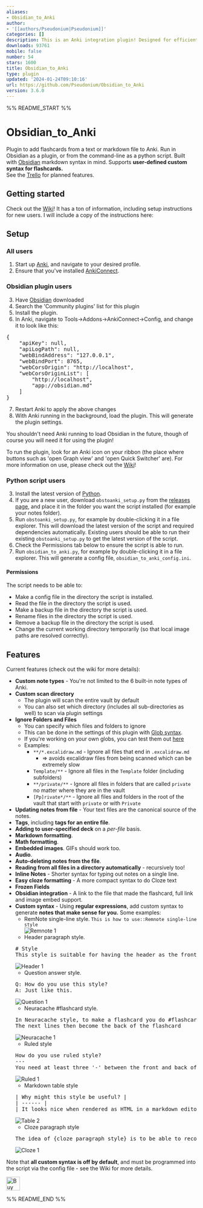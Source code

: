 ```yaml
---
aliases:
- Obsidian_to_Anki
author:
- '[[authors/Pseudonium|Pseudonium]]'
categories: []
description: This is an Anki integration plugin! Designed for efficient bulk exporting.
downloads: 93761
mobile: false
number: 54
stars: 1600
title: Obsidian_to_Anki
type: plugin
updated: '2024-01-24T09:10:16'
url: https://github.com/Pseudonium/Obsidian_to_Anki
version: 3.6.0
---
```


%% README_START %%

# Obsidian_to_Anki
Plugin to add flashcards from a text or markdown file to Anki. Run in Obsidian as a plugin, or from the command-line as a python script. Built with [Obsidian](https://obsidian.md/) markdown syntax in mind. Supports **user-defined custom syntax for flashcards.**  
See the [Trello](https://trello.com/b/6MXEizGg/obsidiantoanki) for planned features.

## Getting started

Check out the [Wiki](https://github.com/Pseudonium/Obsidian_to_Anki/wiki)! It has a ton of information, including setup instructions for new users. I will include a copy of the instructions here:

## Setup

### All users
1. Start up [Anki](https://apps.ankiweb.net/), and navigate to your desired profile.
2. Ensure that you've installed [AnkiConnect](https://git.foosoft.net/alex/anki-connect).

### Obsidian plugin users
3. Have [Obsidian](https://obsidian.md/) downloaded
4. Search the 'Community plugins' list for this plugin
5. Install the plugin.
6. In Anki, navigate to Tools->Addons->AnkiConnect->Config, and change it to look like this:
<pre>
{
    "apiKey": null,
    "apiLogPath": null,
    "webBindAddress": "127.0.0.1",
    "webBindPort": 8765,
    "webCorsOrigin": "http://localhost",
    "webCorsOriginList": [
        "http://localhost",
        "app://obsidian.md"
    ]
}
</pre>

7. Restart Anki to apply the above changes
8. With Anki running in the background, load the plugin. This will generate the plugin settings.


You shouldn't need Anki running to load Obsidian in the future, though of course you will need it for using the plugin!

To run the plugin, look for an Anki icon on your ribbon (the place where buttons such as 'open Graph view' and 'open Quick Switcher' are).
For more information on use, please check out the [Wiki](https://github.com/Pseudonium/Obsidian_to_Anki/wiki)!

### Python script users
3. Install the latest version of [Python](https://www.python.org/downloads/).
4. If you are a new user, download `obstoanki_setup.py` from the [releases page](https://github.com/Pseudonium/Obsidian_to_Anki/releases), and place it in the folder you want the script installed (for example your notes folder).  
5. Run `obstoanki_setup.py`, for example by double-clicking it in a file explorer. This will download the latest version of the script and required dependencies automatically. Existing users should be able to run their existing `obstoanki_setup.py` to get the latest version of the script.  
6. Check the Permissions tab below to ensure the script is able to run.
7. Run `obsidian_to_anki.py`, for example by double-clicking it in a file explorer. This will generate a config file, `obsidian_to_anki_config.ini`.

#### Permissions
The script needs to be able to:
* Make a config file in the directory the script is installed.
* Read the file in the directory the script is used.
* Make a backup file in the directory the script is used.
* Rename files in the directory the script is used.
* Remove a backup file in the directory the script is used.
* Change the current working directory temporarily (so that local image paths are resolved correctly).

## Features

Current features (check out the wiki for more details):
* **Custom note types** - You're not limited to the 6 built-in note types of Anki.
* **Custom scan directory** 
  * The plugin will scan the entire vault by default
  * You can also set which directory (includes all sub-directories as well) to scan via plugin settings
* **Ignore Folders and Files**
  * You can specify which files and folders to ignore 
  * This can be done in the settings of this plugin with [Glob syntax](https://en.wikipedia.org/wiki/Glob_(programming)#Syntax).
  * If you're working on your own globs, you can test them out [here](https://globster.xyz/)
  * Examples:
    * `**/*.excalidraw.md` - Ignore all files that end in `.excalidraw.md`
      * => avoids excalidraw files from being scanned which can be extremely slow
    * `Template/**` - Ignore all files in the `Template` folder (including subfolders)
    * `**/private/**` - Ignore all files in folders that are called `private` no matter where they are in the vault
    * `[Pp]rivate*/**` - Ignore all files and folders in the root of the vault that start with `private` or with `Private`
* **Updating notes from file** - Your text files are the canonical source of the notes.
* **Tags**, including **tags for an entire file**.
* **Adding to user-specified deck** on a *per-file* basis.
* **Markdown formatting**.
* **Math formatting**.
* **Embedded images**. GIFs should work too.
* **Audio**.
* **Auto-deleting notes from the file**.
* **Reading from all files in a directory automatically** - recursively too!
* **Inline Notes** - Shorter syntax for typing out notes on a single line.
* **Easy cloze formatting** - A more compact syntax to do Cloze text
* **Frozen Fields**
* **Obsidian integration** - A link to the file that made the flashcard, full link and image embed support.
* **Custom syntax** - Using **regular expressions**, add custom syntax to generate **notes that make sense for you.** Some examples:
  * RemNote single-line style. `This is how to use::Remnote single-line style`  
  ![Remnote 1](https://raw.githubusercontent.com/Pseudonium/Obsidian_to_Anki/HEAD/Images/Remnote_1.png)
  * Header paragraph style.
  <pre>
  # Style
  This style is suitable for having the header as the front, and the answer as the back
  </pre>  
  ![Header 1](https://raw.githubusercontent.com/Pseudonium/Obsidian_to_Anki/HEAD/Images/Header_1.png)
  * Question answer style.
  <pre>
  Q: How do you use this style?
  A: Just like this.
  </pre>  
  ![Question 1](https://raw.githubusercontent.com/Pseudonium/Obsidian_to_Anki/HEAD/Images/Question_1.png)
  * Neuracache #flashcard style.  
  <pre>
  In Neuracache style, to make a flashcard you do #flashcard
  The next lines then become the back of the flashcard
  </pre>  
  ![Neuracache 1](https://raw.githubusercontent.com/Pseudonium/Obsidian_to_Anki/HEAD/Images/Neuracache_1.png)
  * Ruled style  
  <pre>
  How do you use ruled style?
  ---
  You need at least three '-' between the front and back of the card.
  </pre>  
  ![Ruled 1](https://raw.githubusercontent.com/Pseudonium/Obsidian_to_Anki/HEAD/Images/Ruled_1.png)
  * Markdown table style  
  <pre>
  | Why might this style be useful? |
  | ------ |
  | It looks nice when rendered as HTML in a markdown editor. |
  </pre>
  ![Table 2](https://raw.githubusercontent.com/Pseudonium/Obsidian_to_Anki/HEAD/Images/Table_2.png)
  * Cloze paragraph style  
  <pre>
  The idea of {cloze paragraph style} is to be able to recognise any paragraphs that contain {cloze deletions}.
  </pre>
  ![Cloze 1](https://raw.githubusercontent.com/Pseudonium/Obsidian_to_Anki/HEAD/Images/Cloze_1.png)

Note that **all custom syntax is off by default**, and must be programmed into the script via the config file - see the Wiki for more details.

<a href='https://ko-fi.com/K3K52X4L6' target='_blank'><img height='36' style='border:0px;height:36px;' src='https://cdn.ko-fi.com/cdn/kofi1.png?v=2' border='0' alt='Buy Me a Coffee at ko-fi.com' /></a>


%% README_END %%